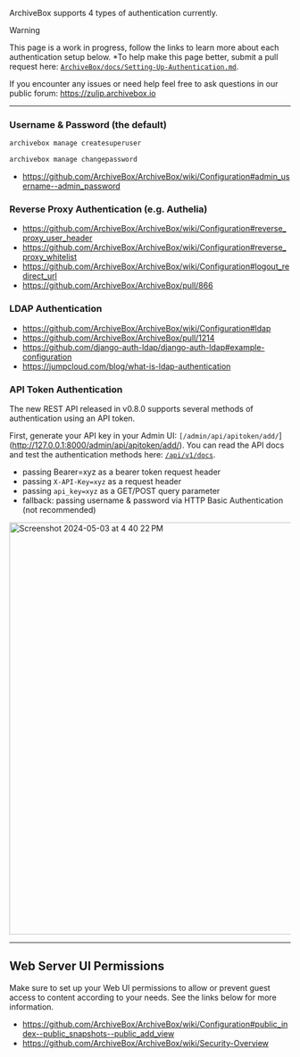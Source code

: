 ArchiveBox supports 4 types of authentication currently.

> [!WARNING]
> This page is a work in progress, follow the links to learn more about each authentication setup below.
> *To help make this page better, submit a pull request here: [`ArchiveBox/docs/Setting-Up-Authentication.md`](https://github.com/ArchiveBox/docs/blob/master/Setting-up-Authentication.md).

If you encounter any issues or need help feel free to ask questions in our public forum: https://zulip.archivebox.io

---

### Username & Password (the default)

```bash
archivebox manage createsuperuser

archivebox manage changepassword
```

- https://github.com/ArchiveBox/ArchiveBox/wiki/Configuration#admin_username--admin_password

### Reverse Proxy Authentication (e.g. Authelia)

- https://github.com/ArchiveBox/ArchiveBox/wiki/Configuration#reverse_proxy_user_header
- https://github.com/ArchiveBox/ArchiveBox/wiki/Configuration#reverse_proxy_whitelist
- https://github.com/ArchiveBox/ArchiveBox/wiki/Configuration#logout_redirect_url
- https://github.com/ArchiveBox/ArchiveBox/pull/866

### LDAP Authentication

- https://github.com/ArchiveBox/ArchiveBox/wiki/Configuration#ldap
- https://github.com/ArchiveBox/ArchiveBox/pull/1214
- https://github.com/django-auth-ldap/django-auth-ldap#example-configuration
- https://jumpcloud.com/blog/what-is-ldap-authentication

### API Token Authentication

The new REST API released in v0.8.0 supports several methods of authentication using an API token.

First, generate your API key in your Admin UI: `[/admin/api/apitoken/add/`](http://127.0.0.1:8000/admin/api/apitoken/add/).
You can read the API docs and test the authentication methods here: [`/api/v1/docs`](http://127.0.0.1:8000/api/v1/docs).

- passing Bearer=xyz as a bearer token request header
- passing `X-API-Key=xyz` as a request header
- passing `api_key=xyz` as a GET/POST query parameter
- fallback: passing username & password via HTTP Basic Authentication (not recommended)

<img width="738" alt="Screenshot 2024-05-03 at 4 40 22 PM" src="https://github.com/ArchiveBox/ArchiveBox/assets/511499/ad914143-f48b-4d4e-aa8c-f89a2c70cee7">

---

## Web Server UI Permissions

Make sure to set up your Web UI permissions to allow or prevent guest access to content according to your needs. See the links below for more information.

- https://github.com/ArchiveBox/ArchiveBox/wiki/Configuration#public_index--public_snapshots--public_add_view
- https://github.com/ArchiveBox/ArchiveBox/wiki/Security-Overview